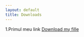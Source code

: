 ```yaml
---
layout: default
title: Downloads
---
```


1.Primul meu link <a href="https://drive.google.com/file/d/0B2Q0YbU-f1VmRS1vUVFHOEtjb1E/view?usp=sharing">Download my fille</a>